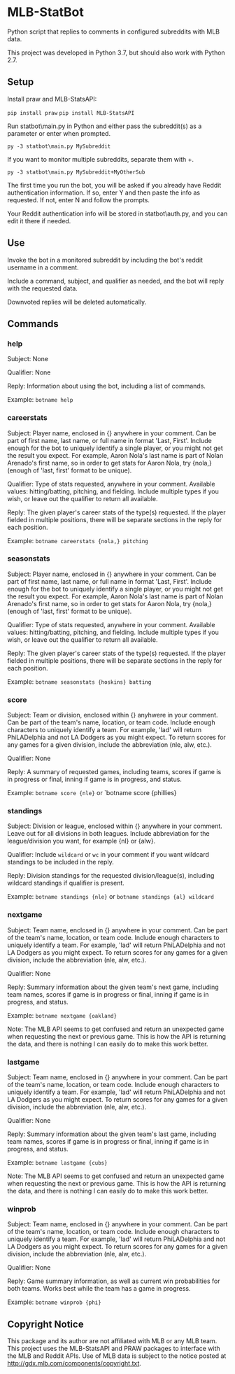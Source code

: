 # MLB-StatBot

Python script that replies to comments in configured subreddits with MLB data.

This project was developed in Python 3.7, but should also work with Python 2.7.

## Setup

Install praw and MLB-StatsAPI:

`pip install praw`
`pip install MLB-StatsAPI`

Run statbot\main.py in Python and either pass the subreddit(s) as a parameter or enter when prompted.

`py -3 statbot\main.py MySubreddit`

If you want to monitor multiple subreddits, separate them with +.

`py -3 statbot\main.py MySubreddit+MyOtherSub`

The first time you run the bot, you will be asked if you already have Reddit authentication information. 
If so, enter Y and then paste the info as requested. If not, enter N and follow the prompts.

Your Reddit authentication info will be stored in statbot\auth.py, and you can edit it there if needed.

## Use

Invoke the bot in a monitored subreddit by including the bot's reddit username in a comment. 

Include a command, subject, and qualifier as needed, and the bot will reply with the requested data.

Downvoted replies will be deleted automatically.

## Commands

### help
Subject: None

Qualifier: None

Reply: Information about using the bot, including a list of commands.

Example: `botname help`

### careerstats
Subject: Player name, enclosed in {} anywhere in your comment. Can be part of first name, last name, or full name in format 'Last, First'. Include enough for the bot to uniquely identify a single player, or you might not get the result you expect. For example, Aaron Nola's last name is part of Nolan Arenado's first name, so in order to get stats for Aaron Nola, try {nola,} (enough of 'last, first' format to be unique).

Qualifier: Type of stats requested, anywhere in your comment. Available values: hitting/batting, pitching, and fielding. Include multiple types if you wish, or leave out the qualifier to return all available.

Reply: The given player's career stats of the type(s) requested. If the player fielded in multiple positions, there will be separate sections in the reply for each position.

Example: `botname careerstats {nola,} pitching`

### seasonstats
Subject: Player name, enclosed in {} anywhere in your comment. Can be part of first name, last name, or full name in format 'Last, First'. Include enough for the bot to uniquely identify a single player, or you might not get the result you expect. For example, Aaron Nola's last name is part of Nolan Arenado's first name, so in order to get stats for Aaron Nola, try {nola,} (enough of 'last, first' format to be unique).

Qualifier: Type of stats requested, anywhere in your comment. Available values: hitting/batting, pitching, and fielding. Include multiple types if you wish, or leave out the qualifier to return all available.

Reply: The given player's career stats of the type(s) requested. If the player fielded in multiple positions, there will be separate sections in the reply for each position.

Example: `botname seasonstats {hoskins} batting`

### score
Subject: Team or division, enclosed within {} anyhwere in your comment. Can be part of the team's name, location, or team code. Include enough characters to uniquely identify a team. For example, 'lad' will return PhiLADelphia and not LA Dodgers as you might expect. To return scores for any games for a given division, include the abbreviation (nle, alw, etc.).

Qualifier: None

Reply: A summary of requested games, including teams, scores if game is in progress or final, inning if game is in progress, and status.

Example: `botname score {nle}` or `botname score {phillies}

### standings
Subject: Division or league, enclosed within {} anywhere in your comment. Leave out for all divisions in both leagues. Include abbreviation for the league/division you want, for example {nl} or {alw}.

Qualifier: Include `wildcard` or `wc` in your comment if you want wildcard standings to be included in the reply. 

Reply: Division standings for the requested division/league(s), including wildcard standings if qualifier is present.

Example: `botname standings {nle}` or `botname standings {al} wildcard`

### nextgame
Subject: Team name, enclosed in {} anywhere in your comment. Can be part of the team's name, location, or team code. Include enough characters to uniquely identify a team. For example, 'lad' will return PhiLADelphia and not LA Dodgers as you might expect. To return scores for any games for a given division, include the abbreviation (nle, alw, etc.).

Qualifier: None

Reply: Summary information about the given team's next game, including team names, scores if game is in progress or final, inning if game is in progress, and status.

Example: `botname nextgame {oakland}`

Note: The MLB API seems to get confused and return an unexpected game when requesting the next or previous game. This is how the API is returning the data, and there is nothing I can easily do to make this work better.

### lastgame
Subject: Team name, enclosed in {} anywhere in your comment. Can be part of the team's name, location, or team code. Include enough characters to uniquely identify a team. For example, 'lad' will return PhiLADelphia and not LA Dodgers as you might expect. To return scores for any games for a given division, include the abbreviation (nle, alw, etc.).

Qualifier: None

Reply: Summary information about the given team's last game, including team names, scores if game is in progress or final, inning if game is in progress, and status.

Example: `botname lastgame {cubs}`

Note: The MLB API seems to get confused and return an unexpected game when requesting the next or previous game. This is how the API is returning the data, and there is nothing I can easily do to make this work better.

### winprob
Subject: Team name, enclosed in {} anywhere in your comment. Can be part of the team's name, location, or team code. Include enough characters to uniquely identify a team. For example, 'lad' will return PhiLADelphia and not LA Dodgers as you might expect. To return scores for any games for a given division, include the abbreviation (nle, alw, etc.).

Qualifier: None

Reply: Game summary information, as well as current win probabilities for both teams. Works best while the team has a game in progress.

Example: `botname winprob {phi}`

## Copyright Notice

This package and its author are not affiliated with MLB or any MLB team. This project uses the MLB-StatsAPI and PRAW packages to interface with the MLB and Reddit APIs. Use of MLB data is subject to the notice posted at http://gdx.mlb.com/components/copyright.txt.
